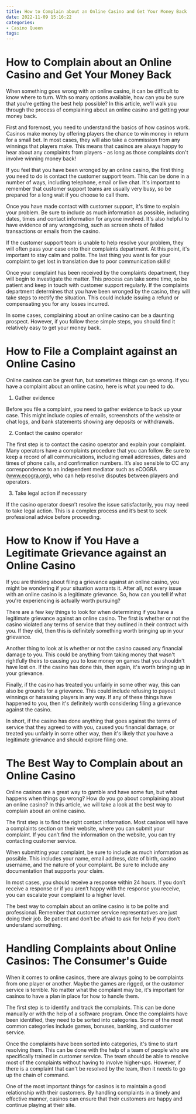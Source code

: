 ```yaml
---
title: How to Complain about an Online Casino and Get Your Money Back
date: 2022-11-09 15:16:22
categories:
- Casino Queen
tags:
---
```



#  How to Complain about an Online Casino and Get Your Money Back

When something goes wrong with an online casino, it can be difficult to know where to turn. With so many options available, how can you be sure that you're getting the best help possible? In this article, we'll walk you through the process of complaining about an online casino and getting your money back.

First and foremost, you need to understand the basics of how casinos work. Casinos make money by offering players the chance to win money in return for a small bet. In most cases, they will also take a commission from any winnings that players make. This means that casinos are always happy to hear about any complaints from players - as long as those complaints don't involve winning money back!

If you feel that you have been wronged by an online casino, the first thing you need to do is contact the customer support team. This can be done in a number of ways, including telephone, email or live chat. It's important to remember that customer support teams are usually very busy, so be prepared for a long wait if you choose to call them.

Once you have made contact with customer support, it's time to explain your problem. Be sure to include as much information as possible, including dates, times and contact information for anyone involved. It's also helpful to have evidence of any wrongdoing, such as screen shots of failed transactions or emails from the casino.

If the customer support team is unable to help resolve your problem, they will often pass your case onto their complaints department. At this point, it's important to stay calm and polite. The last thing you want is for your complaint to get lost in translation due to poor communication skills!

Once your complaint has been received by the complaints department, they will begin to investigate the matter. This process can take some time, so be patient and keep in touch with customer support regularly. If the complaints department determines that you have been wronged by the casino, they will take steps to rectify the situation. This could include issuing a refund or compensating you for any losses incurred.

In some cases, complaining about an online casino can be a daunting prospect. However, if you follow these simple steps, you should find it relatively easy to get your money back.

#  How to File a Complaint against an Online Casino

Online casinos can be great fun, but sometimes things can go wrong. If you have a complaint about an online casino, here is what you need to do.

1. Gather evidence

Before you file a complaint, you need to gather evidence to back up your case. This might include copies of emails, screenshots of the website or chat logs, and bank statements showing any deposits or withdrawals.

2. Contact the casino operator

The first step is to contact the casino operator and explain your complaint. Many operators have a complaints procedure that you can follow. Be sure to keep a record of all communications, including email addresses, dates and times of phone calls, and confirmation numbers. It’s also sensible to CC any correspondence to an independent mediator such as eCOGRA (www.ecogra.org), who can help resolve disputes between players and operators.

3. Take legal action if necessary

If the casino operator doesn’t resolve the issue satisfactorily, you may need to take legal action. This is a complex process and it’s best to seek professional advice before proceeding.

#  How to Know if You Have a Legitimate Grievance against an Online Casino

If you are thinking about filing a grievance against an online casino, you might be wondering if your situation warrants it. After all, not every issue with an online casino is a legitimate grievance. So, how can you tell if what you're experiencing is actually worth pursuing?

There are a few key things to look for when determining if you have a legitimate grievance against an online casino. The first is whether or not the casino violated any terms of service that they outlined in their contract with you. If they did, then this is definitely something worth bringing up in your grievance.

Another thing to look at is whether or not the casino caused any financial damage to you. This could be anything from taking money that wasn't rightfully theirs to causing you to lose money on games that you shouldn't have lost on. If the casino has done this, then again, it's worth bringing up in your grievance.

Finally, if the casino has treated you unfairly in some other way, this can also be grounds for a grievance. This could include refusing to payout winnings or harassing players in any way. If any of these things have happened to you, then it's definitely worth considering filing a grievance against the casino.

In short, if the casino has done anything that goes against the terms of service that they agreed to with you, caused you financial damage, or treated you unfairly in some other way, then it's likely that you have a legitimate grievance and should explore filing one.

#  The Best Way to Complain about an Online Casino

Online casinos are a great way to gamble and have some fun, but what happens when things go wrong? How do you go about complaining about an online casino? In this article, we will take a look at the best way to complain about an online casino.

The first step is to find the right contact information. Most casinos will have a complaints section on their website, where you can submit your complaint. If you can’t find the information on the website, you can try contacting customer service.

When submitting your complaint, be sure to include as much information as possible. This includes your name, email address, date of birth, casino username, and the nature of your complaint. Be sure to include any documentation that supports your claim.

In most cases, you should receive a response within 24 hours. If you don’t receive a response or if you aren’t happy with the response you receive, you can escalate your complaint to a higher level.

The best way to complain about an online casino is to be polite and professional. Remember that customer service representatives are just doing their job. Be patient and don’t be afraid to ask for help if you don’t understand something.

#   Handling Complaints about Online Casinos: The Consumer's Guide

When it comes to online casinos, there are always going to be complaints from one player or another. Maybe the games are rigged, or the customer service is terrible. No matter what the complaint may be, it's important for casinos to have a plan in place for how to handle them.

The first step is to identify and track the complaints. This can be done manually or with the help of a software program. Once the complaints have been identified, they need to be sorted into categories. Some of the most common categories include games, bonuses, banking, and customer service.

Once the complaints have been sorted into categories, it's time to start resolving them. This can be done with the help of a team of people who are specifically trained in customer service. The team should be able to resolve most of the complaints without having to involve higher-ups. However, if there is a complaint that can't be resolved by the team, then it needs to go up the chain of command.

One of the most important things for casinos is to maintain a good relationship with their customers. By handling complaints in a timely and effective manner, casinos can ensure that their customers are happy and continue playing at their site.